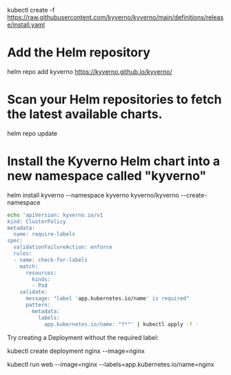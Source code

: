 kubectl create -f https://raw.githubusercontent.com/kyverno/kyverno/main/definitions/release/install.yaml

# Add the Helm repository
helm repo add kyverno https://kyverno.github.io/kyverno/

# Scan your Helm repositories to fetch the latest available charts.
helm repo update

# Install the Kyverno Helm chart into a new namespace called "kyverno"
helm install kyverno --namespace kyverno kyverno/kyverno --create-namespace

```Bash
echo 'apiVersion: kyverno.io/v1
kind: ClusterPolicy
metadata:
  name: require-labels
spec:
  validationFailureAction: enforce
  rules:
  - name: check-for-labels
    match:
      resources:
        kinds:
        - Pod
    validate:
      message: "label 'app.kubernetes.io/name' is required"
      pattern:
        metadata:
          labels:
            app.kubernetes.io/name: "?*"' | kubectl apply -f -
```

Try creating a Deployment without the required label:

kubectl create deployment nginx --image=nginx

kubectl run web --image=nginx --labels=app.kubernetes.io/name=nginx
